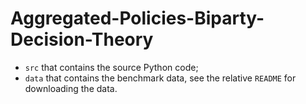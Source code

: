 # Aggregated-Policies-Biparty-Decision-Theory

- `src` that contains the source Python code;
- `data` that contains the benchmark data, see the relative `README` for downloading the data.